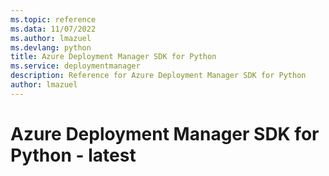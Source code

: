 ```yaml
---
ms.topic: reference
ms.data: 11/07/2022
ms.author: lmazuel
ms.devlang: python
title: Azure Deployment Manager SDK for Python
ms.service: deploymentmanager
description: Reference for Azure Deployment Manager SDK for Python
author: lmazuel
---
```

# Azure Deployment Manager SDK for Python - latest